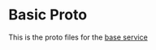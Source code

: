 # Basic Proto

This is the proto files for the [base service](https://github.com/writethesky/basic)

